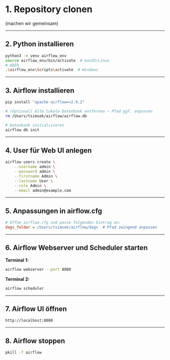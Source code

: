 # 1. Repository clonen

(machen wir gemeinsam)

---

## 2. Python installieren

```bash
python3 -m venv airflow_env
source airflow_env/bin/activate  # macOS/Linux
# ODER
.\airflow_env\Scripts\activate  # Windows
```

---

## 3. Airflow installieren

```bash
pip install "apache-airflow==2.9.2"

# (Optional) Alte lokale Datenbank entfernen – Pfad ggf. anpassen
rm /Users/tsimsek/airflow/airflow.db

# Datenbank initialisieren
airflow db init
```

---

## 4. User für Web UI anlegen

```bash
airflow users create \
    --username admin \
    --password admin \
    --firstname Admin \
    --lastname User \
    --role Admin \
    --email admin@example.com
```

---

## 5. Anpassungen in airflow.cfg

```ini
# Öffne airflow.cfg und passe folgenden Eintrag an:
dags_folder = /Users/tsimsek/airflow/dags  # Pfad zwingend anpassen
```

---

## 6. Airflow Webserver und Scheduler starten

**Terminal 1:**

```bash
airflow webserver --port 8080
```

**Terminal 2:**

```bash
airflow scheduler
```

---

## 7. Airflow UI öffnen

```text
http://localhost:8080
```

---

## 8. Airflow stoppen

```bash
pkill -f airflow
```